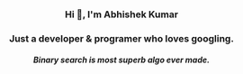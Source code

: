 <h3 align="center">Hi 👋, I'm Abhishek Kumar</h3>
<h3 align="center">Just a developer & programer who loves googling.</h3>
<h5 align="center">Binary search is most superb algo ever made.</h5>

<p align="left">
</p>
